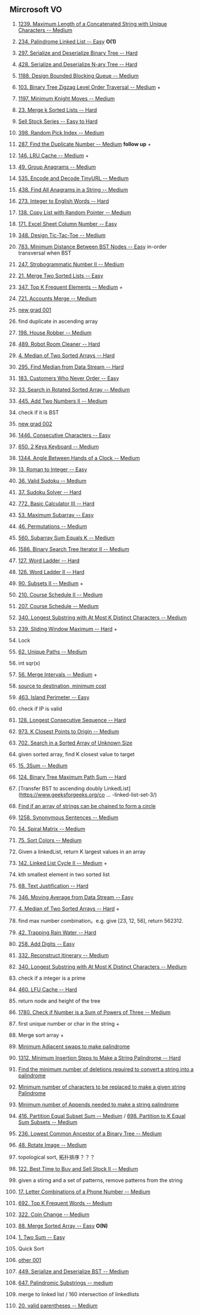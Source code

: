 ## Mircrosoft VO

1. [1239. Maximum Length of a Concatenated String with Unique Characters -- Medium](https://leetcode.com/problems/maximum-length-of-a-concatenated-string-with-unique-characters/)

2. [234. Palindrome Linked List -- Easy](https://leetcode.com/problems/palindrome-linked-list/) **O(1)**

3. [297. Serialize and Deserialize Binary Tree -- Hard](https://leetcode.com/problems/serialize-and-deserialize-binary-tree/)
4. [428. Serialize and Deserialize N-ary Tree -- Hard](https://leetcode.com/problems/serialize-and-deserialize-n-ary-tree/) 
5. [1188. Design Bounded Blocking Queue -- Medium](https://leetcode.com/problems/design-bounded-blocking-queue/) 
6. [103. Binary Tree Zigzag Level Order Traversal -- Medium](https://leetcode.com/problems/binary-tree-zigzag-level-order-traversal/) +
7. [1197. Minimum Knight Moves -- Medium](https://leetcode.com/problems/minimum-knight-moves/)
8. [23. Merge k Sorted Lists -- Hard](https://leetcode.com/problems/merge-k-sorted-lists/)
9. [Sell Stock Series -- Easy to Hard](https://leetcode.com/problemset/all/?search=sell%20stock)
10. [398. Random Pick Index -- Medium](https://leetcode.com/problems/random-pick-index/)
11. [287. Find the Duplicate Number -- Medium](https://leetcode.com/problems/find-the-duplicate-number/) **follow up** +
12. [146. LRU Cache -- Medium](https://leetcode.com/problems/lru-cache/) +
13. [49. Group Anagrams -- Medium](https://leetcode.com/problems/group-anagrams/)
14. [535. Encode and Decode TinyURL -- Medium](https://leetcode.com/problems/encode-and-decode-tinyurl/)
15. [438. Find All Anagrams in a String -- Medium](https://leetcode.com/problems/find-all-anagrams-in-a-string/)
16. [273. Integer to English Words -- Hard](https://leetcode.com/problems/integer-to-english-words/)
17. [138. Copy List with Random Pointer -- Medium](https://leetcode.com/problems/copy-list-with-random-pointer/)
18. [171. Excel Sheet Column Number -- Easy](https://leetcode.com/problems/excel-sheet-column-number/)
19. [348. Design Tic-Tac-Toe -- Medium](https://leetcode.com/problems/design-tic-tac-toe/)
20. [783. Minimum Distance Between BST Nodes -- Easy](https://leetcode.com/problems/minimum-distance-between-bst-nodes/) in-order transversal when BST
21. [247. Strobogrammatic Number II -- Medium](https://leetcode.com/problems/strobogrammatic-number-ii/)
22. [21. Merge Two Sorted Lists -- Easy](https://leetcode.com/problems/merge-two-sorted-lists/)
23. [347. Top K Frequent Elements -- Medium](https://leetcode.com/problems/top-k-frequent-elements/) +
24. [721. Accounts Merge -- Medium](https://leetcode.com/problems/accounts-merge/)
25. [new grad 001](https://www.1point3acres.com/bbs/thread-744683-1-1.html)
26. find duplicate in ascending array
27. [198. House Robber --  Medium](https://leetcode.com/problems/house-robber/)
28. [489. Robot Room Cleaner --  Hard](https://leetcode.com/problems/robot-room-cleaner/)
29. [4. Median of Two Sorted Arrays -- Hard](https://leetcode.com/problems/median-of-two-sorted-arrays/)
30. [295. Find Median from Data Stream -- Hard](https://leetcode.com/problems/find-median-from-data-stream/)
31. [183. Customers Who Never Order -- Easy](https://leetcode.com/problems/customers-who-never-order/)
32. [33. Search in Rotated Sorted Array -- Medium](https://leetcode.com/problems/search-in-rotated-sorted-array/)
33. [445. Add Two Numbers II -- Medium](https://leetcode.com/problems/add-two-numbers-ii/)
34.  check if it is BST
35. [new grad 002](https://www.1point3acres.com/bbs/thread-712335-1-1.html)
36. [1446. Consecutive Characters --  Easy](https://leetcode.com/problems/consecutive-characters/)
37. [650. 2 Keys Keyboard --  Medium](https://leetcode.com/problems/2-keys-keyboard/)
38. [1344. Angle Between Hands of a Clock --  Medium](https://leetcode.com/problems/angle-between-hands-of-a-clock/)
39. [13. Roman to Integer -- Easy](https://leetcode.com/problems/roman-to-integer/)
40. [36. Valid Sudoku -- Medium](https://leetcode.com/problems/valid-sudoku/)
41. [37. Sudoku Solver -- Hard](https://leetcode.com/problems/sudoku-solver/)
42. [772. Basic Calculator III -- Hard](https://leetcode.com/problems/basic-calculator-iii/)
43. [53. Maximum Subarray -- Easy](https://leetcode.com/problems/maximum-subarray/)
44. [46. Permutations -- Medium](https://leetcode.com/problems/permutations/)
45. [560. Subarray Sum Equals K -- Medium](https://leetcode.com/problems/subarray-sum-equals-k/)
46. [1586. Binary Search Tree Iterator II -- Medium](https://leetcode.com/problems/binary-search-tree-iterator-ii/)
47. [127. Word Ladder --  Hard](https://leetcode.com/problems/word-ladder/)
48. [126. Word Ladder II -- Hard](https://leetcode.com/problems/word-ladder-ii/)
49. [90. Subsets II -- Medium](https://leetcode.com/problems/subsets-ii/) +
50. [210. Course Schedule II -- Medium](https://leetcode.com/problems/course-schedule-ii/)
51. [207. Course Schedule -- Medium](https://leetcode.com/problems/course-schedule/)
52. [340. Longest Substring with At Most K Distinct Characters -- Medium](https://leetcode.com/problems/longest-substring-with-at-most-k-distinct-characters/)
53. [239. Sliding Window Maximum -- Hard](https://leetcode.com/problems/sliding-window-maximum/) +
54. Lock
55. [62. Unique Paths -- Medium](https://leetcode.com/problems/unique-paths/)
56. int sqr(x)
57. [56. Merge Intervals -- Medium](https://leetcode.com/problems/merge-intervals/) +
58. [source to destination, minimum cost](https://www.1point3acres.com/bbs/thread-744749-1-1.html)
59. [463. Island Perimeter -- Easy](https://leetcode.com/problems/island-perimeter/)
60. check if IP is valid
61. [128. Longest Consecutive Sequence -- Hard](https://leetcode.com/problems/longest-consecutive-sequence/)
62. [973. K Closest Points to Origin -- Medium](https://leetcode.com/problems/k-closest-points-to-origin/)
63. [702. Search in a Sorted Array of Unknown Size](https://leetcode.com/problems/search-in-a-sorted-array-of-unknown-size/)
64. given sorted array, find K closest value to target
65. [15. 3Sum -- Medium](https://leetcode.com/problems/3sum/)
66. [124. Binary Tree Maximum Path Sum -- Hard](https://leetcode.com/problems/binary-tree-maximum-path-sum/)
67. [Transfer BST to ascending doubly LinkedList](https://www.geeksforgeeks.org/co ... -linked-list-set-3/)
68. [Find if an array of strings can be chained to form a circle](https://www.geeksforgeeks.org/given-array-strings-find-strings-can-chained-form-circle/)
69. [1258. Synonymous Sentences -- Medium](https://leetcode.com/problems/synonymous-sentences/)
70. [54. Spiral Matrix -- Medium](https://leetcode.com/problems/spiral-matrix/)
71. [75. Sort Colors -- Medium](https://leetcode.com/problems/sort-colors/)
72. Given a linkedList, return K largest values in an array
73. [142. Linked List Cycle II -- Medium](https://leetcode.com/problems/linked-list-cycle-ii/) +
74. kth smallest element in two sorted list
75. [68. Text Justification -- Hard](https://leetcode.com/problems/text-justification/)
76. [346. Moving Average from Data Stream -- Easy](https://leetcode.com/problems/moving-average-from-data-stream/)
77. [4. Median of Two Sorted Arrays -- Hard](https://leetcode.com/problems/median-of-two-sorted-arrays/) +
78. find max number combination。e.g. give [23, 12, 56], return 562312.
79. [42. Trapping Rain Water -- Hard](https://leetcode.com/problems/trapping-rain-water/)
80. [258. Add Digits -- Easy](https://leetcode.com/problems/add-digits/)
81. [332. Reconstruct Itinerary -- Medium](https://leetcode.com/problems/reconstruct-itinerary/)
82. [340. Longest Substring with At Most K Distinct Characters -- Medium](https://leetcode.com/problems/longest-substring-with-at-most-k-distinct-characters/)
83. check if a integer is a prime
84. [460. LFU Cache -- Hard](https://leetcode.com/problems/lfu-cache/)
85. return node and height of the tree
86. [1780. Check if Number is a Sum of Powers of Three -- Medium](https://leetcode.com/problems/check-if-number-is-a-sum-of-powers-of-three/)
87. first unique number or char in the string +
88. Merge sort array +
89. [Minimum Adjacent swaps to make palindrome](https://leetcode.com/discuss/interview-question/351783/)
90. [1312. Minimum Insertion Steps to Make a String Palindrome -- Hard](https://leetcode.com/problems/minimum-insertion-steps-to-make-a-string-palindrome/)
91. [Find the minimum number of deletions required to convert a string into a palindrome](https://www.techiedelight.com/find-minimum-number-deletions-convert-string-into-palindrome/)
92. [Minimum number of characters to be replaced to make a given string Palindrome](https://www.geeksforgeeks.org/minimum-number-of-characters-to-be-replaced-to-make-a-given-string-palindrome/)
93. [Minimum number of Appends needed to make a string palindrome](https://www.geeksforgeeks.org/minimum-number-appends-needed-make-string-palindrome/)
94. [416. Partition Equal Subset Sum -- Medium](https://leetcode.com/problems/partition-equal-subset-sum/) / [698. Partition to K Equal Sum Subsets -- Medium](https://leetcode.com/problems/partition-to-k-equal-sum-subsets/)
95. [236. Lowest Common Ancestor of a Binary Tree -- Medium](https://leetcode.com/problems/lowest-common-ancestor-of-a-binary-tree/)
96. [48. Rotate Image -- Medium](https://leetcode.com/problems/rotate-image/)
97. topological sort, 拓扑排序？？？
98. [122. Best Time to Buy and Sell Stock II -- Medium](https://leetcode.com/problems/best-time-to-buy-and-sell-stock-ii/)
99. given a stirng and a set of patterns, remove patterns from the string
100. [17. Letter Combinations of a Phone Number -- Medium](https://leetcode.com/problems/letter-combinations-of-a-phone-number/)
101. [692. Top K Frequent Words -- Medium](https://leetcode.com/problems/top-k-frequent-words/)
102. [322. Coin Change --  Medium](https://leetcode.com/problems/coin-change/)
103. [88. Merge Sorted Array -- Easy](https://leetcode.com/problems/merge-sorted-array/) **O(N)**
104. [1. Two Sum -- Easy](https://leetcode.com/problems/two-sum/)
105. Quick Sort
106. [other 001](https://www.1point3acres.com/bbs/thread-707924-1-1.html)
107. [449. Serialize and Deserialize BST -- Medium](https://leetcode.com/problems/serialize-and-deserialize-bst/)
108. [647. Palindromic Substrings -- medium](https://leetcode.com/problems/palindromic-substrings/)
109. merge to linked list / 160 intersection of linkedlists
110. [20. valid parentheses -- Medium](https://leetcode.com/problems/valid-parentheses/)

